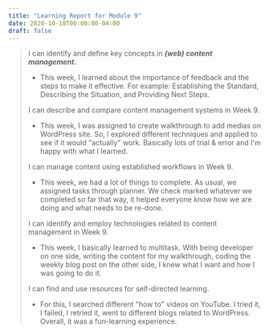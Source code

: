 ```yaml
---
title: "Learning Report for Module 9"
date: 2020-10-18T00:00:00-04:00
draft: false
---
```

 > 
 >  I can identify and define key concepts in ***(web) content management.*** 
 > * This week, I learned about the importance of feedback and the steps to make it effective. For example: Establishing the Standard, Describing the Situation, and Providing Next Steps.
 >
 >  I can describe and compare content management systems in Week 9. 
 > * This week, I was assigned to create walkthrough to add medias on WordPress site. So, I explored different techniques and applied to see if it would "actually" work. Basically lots of trial & error and I'm happy with what I learned. 
 >
 > I can manage content using established workflows in Week 9. 
 > * This week, we had a lot of things to complete. As usual, we assigned tasks through planner. We check marked whatever we completed so far that way, it helped everyone know how we are doing and what needs to be re-done.
 >
 > I can identify and employ technologies related to content management in Week 9.
 > * This week, I basically learned to multitask. With being developer on one side, writing the content for my walkthrough, coding the weekly blog post on the other side, I knew what I want and how I was going to do it.
 >
 >  I can find and use resources for self-directed learning. 
 > * For this, I searched different "how to" videos on YouTube. I tried it, I failed, I retried it, went to different blogs related to WordPress. Overall, it was a fun-learning experience.
